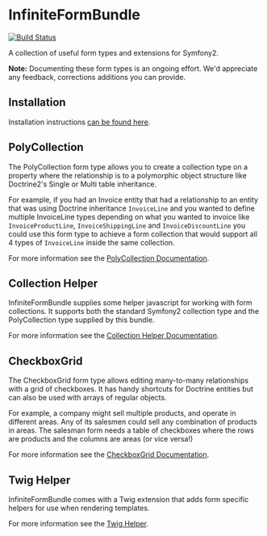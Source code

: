 InfiniteFormBundle
==================

[![Build Status](https://travis-ci.org/infinite-networks/InfiniteFormBundle.png?branch=master)](https://travis-ci.org/infinite-networks/InfiniteFormBundle)

A collection of useful form types and extensions for Symfony2.

**Note:** Documenting these form types is an ongoing effort. We'd appreciate
any feedback, corrections additions you can provide.

Installation
------------

Installation instructions [can be found here](Resources/doc/installation.md).

PolyCollection
--------------

The PolyCollection form type allows you to create a collection type
on a property where the relationship is to a polymorphic object structure
like Doctrine2's Single or Multi table inheritance.

For example, if you had an Invoice entity that had a relationship to an
entity that was using Doctrine inheritance `InvoiceLine` and you wanted
to define multiple InvoiceLine types depending on what you wanted to invoice
like `InvoiceProductLine`, `InvoiceShippingLine` and `InvoiceDiscountLine`
you could use this form type to achieve a form collection that would support
all 4 types of `InvoiceLine` inside the same collection.

For more information see the [PolyCollection Documentation](Resources/doc/polycollection.md).

Collection Helper
-----------------

InfiniteFormBundle supplies some helper javascript for working with form collections. It
supports both the standard Symfony2 collection type and the PolyCollection type supplied
by this bundle.

For more information see the [Collection Helper Documentation](Resources/doc/collection-helper.md).

CheckboxGrid
------------

The CheckboxGrid form type allows editing many-to-many relationships with
a grid of checkboxes. It has handy shortcuts for Doctrine entities but can
also be used with arrays of regular objects.

For example, a company might sell multiple products, and operate in
different areas. Any of its salesmen could sell any combination of products
in areas. The salesman form needs a table of checkboxes where the rows are
products and the columns are areas (or vice versa!)

For more information see the [CheckboxGrid Documentation](Resources/doc/checkboxgrid.md).

Twig Helper
-----------

InfiniteFormBundle comes with a Twig extension that adds form specific helpers
for use when rendering templates.

For more information see the [Twig Helper](Resources/doc/twig-helper.md).
